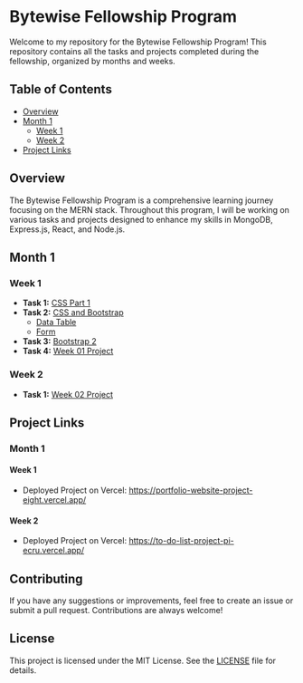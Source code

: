 # Bytewise Fellowship Program

Welcome to my repository for the Bytewise Fellowship Program! This repository contains all the tasks and projects completed during the fellowship, organized by months and weeks.

## Table of Contents
- [Overview](#overview)
- [Month 1](#month-1)
    - [Week 1](#week-1)
    - [Week 2](#week-2)
- [Project Links](#project-links)

## Overview

The Bytewise Fellowship Program is a comprehensive learning journey focusing on the MERN stack. Throughout this program, I will be working on various tasks and projects designed to enhance my skills in MongoDB, Express.js, React, and Node.js.

## Month 1

### Week 1
- **Task 1:** [CSS Part 1](https://github.com/NoorUlBaseer/Bytewise-Fellowhsip-Program-Tasks/tree/main/Month%2001/Week%2001/CSS%20Part%201)
- **Task 2:** [CSS and Bootstrap](https://github.com/NoorUlBaseer/Bytewise-Fellowhsip-Program-Tasks/tree/main/Month%2001/Week%2001/CSS%20and%20Bootstrap)
    - [Data Table](https://github.com/NoorUlBaseer/Bytewise-Fellowhsip-Program-Tasks/tree/main/Month%2001/Week%2001/CSS%20and%20Bootstrap/Data%20Table)
    - [Form](https://github.com/NoorUlBaseer/Bytewise-Fellowhsip-Program-Tasks/tree/main/Month%2001/Week%2001/CSS%20and%20Bootstrap/Form)
- **Task 3:** [Bootstrap 2](https://github.com/NoorUlBaseer/Bytewise-Fellowhsip-Program-Tasks/tree/main/Month%2001/Week%2001/Bootstrap%202)
- **Task 4:** [Week 01 Project](https://github.com/NoorUlBaseer/Bytewise-Fellowhsip-Program-Tasks/tree/main/Month%2001/Week%2001/Project)

### Week 2
- **Task 1:** [Week 02 Project](https://github.com/NoorUlBaseer/Bytewise-Fellowhsip-Program-Tasks/tree/main/Month%2001/Week%2002/Project)

## Project Links

### Month 1
#### Week 1
- Deployed Project on Vercel: https://portfolio-website-project-eight.vercel.app/

#### Week 2
- Deployed Project on Vercel: https://to-do-list-project-pi-ecru.vercel.app/

## Contributing

If you have any suggestions or improvements, feel free to create an issue or submit a pull request. Contributions are always welcome!

## License

This project is licensed under the MIT License. See the [LICENSE](https://github.com/NoorUlBaseer/Bytewise-Fellowhsip-Program-Tasks/blob/main/LICENSE.txt) file for details.
